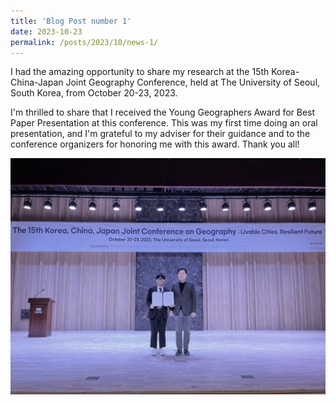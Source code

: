 ```yaml
---
title: 'Blog Post number 1'
date: 2023-10-23
permalink: /posts/2023/10/news-1/
---
```


I had the amazing opportunity to share my research at the 15th Korea-China-Japan Joint Geography Conference, held at The University of Seoul, South Korea, from October 20-23, 2023. 

I'm thrilled to share that I received the Young Geographers Award for Best Paper Presentation at this conference. This was my first time doing an oral presentation, and I'm grateful to my adviser for their guidance and to the conference organizers for honoring me with this award. Thank you all!

<img src='\images\KakaoTalk_20250514_105313991_01.jpg'>

